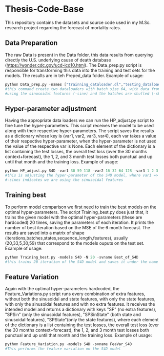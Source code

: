 # Thesis-Code-Base
This repository contains the datasets and source code used in my M.Sc. research project regarding the forecast of mortality rates.

## Data Preparation
The raw Data is present in the Data folder, this data results from querying directly the U.S. underlying cause of death database (https://wonder.cdc.gov/ucd-icd10.html). The Data_prep.py script is responsible for transforming this data into the training and test sets for the models. The results are in teh Preped_data folder.
Example of usage:
```python
python Data_prep.py -names ["trainning_dataloader.dl","testing_dataloader.dl"] -join -shf -sine -Pd
#this command create two dataloaders with batch size 64, with data from all the sates (-join), with padding for the SSMs (-Pd),
#using the sinusoidal features (-sine) and the batches are shufled (-shf)
```
## Hyper-parameter adjustment
Having the appropriate data loaders we can run the HP_adjust.py script to fine tune the hyper-parameters. This script receives the model to be used along with their respective hyper-parameters. The script saves the results as a dictionary whose key is (var1, var2, var3, var4), each var takes a value of their respective hyper-parameter, when the hyper-parameter is not used the value of the respective var is None. Each element of the dictionary is a list containing the test losses, the overall test loss (over the 30 months context+forecast), the 1, 2, and 3 month test losses both punctual and up until that month and the training loss.
Example of usage:
```python
python HP_adjust.py S4D -var1 30 59 118 -var2 16 32 64 128 -var3 1 2 3 -sines -flname HP_adjust_S4D.pt
#this is adjusting the hyper-parameter of the S4D model, where var1 => number of features, var2 => SSM dimention and var3 => number of layers
#-sines indicates we are using the sinusoidal features
```
## Training best
To perform model comparison we first need to train the best models on the optimal hyper-parameters. The script Training_best.py does just that, it trains the given model with the optimal hyper-parameters (these are hardcoded) 20 times, saving the parameters of each iteration. It prints the number of best iteration based on the MSE of the 6 month forecast. The results are saved into a matrix of shape (iterations,batches,states,sequence_length,features), usually (20,33,5,30,59) that correspond to the models ouputs on the test set.
Example of usage:
```python
python Training_best.py -models S4D -N 20 -svname Best_of_S4D
#this trains 20 iteration of the S4D model and saves it under the name Best_of_S4D
```
## Feature Variation
Again with the optimal hyper-parameters hardcoded, the Feature_Variations.py script runs every combination of extra features, without both the sinusoidal and state features, with only the state features, with only the sinusoidal features and with no extra features. It receives the intended model and returns a dictionary with keys "SP" (no extra features), "SPSin" (only the sinusoidal features), "SPSinState" (both state and sinusoidal features), "SPState"(only the state features), where each element of the dictionary is a list containing the test losses, the overall test loss (over the 30 months context+forecast), the 1, 2, and 3 month test losses both punctual and up until that month and the training loss.
Example of usage:
```python
python Feature_Variation.py -models S4D -svname FeaVar_S4D
#This performs the feature variation on the S4D model
```
